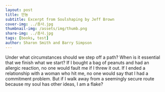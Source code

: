 ```yaml
---
layout: post
title: 안뇽
subtitle: Excerpt from Soulshaping by Jeff Brown
cover-img: ../증사.jpg
thumbnail-img: /assets/img/thumb.png
share-img: ../증사.jpg
tags: [books, test]
author: Sharon Smith and Barry Simpson
---
```


Under what circumstances should we step off a path? When is it essential that we finish what we start? If I bought a bag of peanuts and had an allergic reaction, no one would fault me if I threw it out. If I ended a relationship with a woman who hit me, no one would say that I had a commitment problem. But if I walk away from a seemingly secure route because my soul has other ideas, I am a flake?

